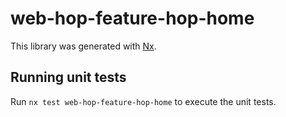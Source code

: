 # web-hop-feature-hop-home

This library was generated with [Nx](https://nx.dev).

## Running unit tests

Run `nx test web-hop-feature-hop-home` to execute the unit tests.
